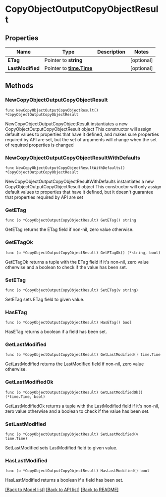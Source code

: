 # CopyObjectOutputCopyObjectResult

## Properties

Name | Type | Description | Notes
------------ | ------------- | ------------- | -------------
**ETag** | Pointer to **string** |  | [optional] 
**LastModified** | Pointer to [**time.Time**](time.Time.md) |  | [optional] 

## Methods

### NewCopyObjectOutputCopyObjectResult

`func NewCopyObjectOutputCopyObjectResult() *CopyObjectOutputCopyObjectResult`

NewCopyObjectOutputCopyObjectResult instantiates a new CopyObjectOutputCopyObjectResult object
This constructor will assign default values to properties that have it defined,
and makes sure properties required by API are set, but the set of arguments
will change when the set of required properties is changed

### NewCopyObjectOutputCopyObjectResultWithDefaults

`func NewCopyObjectOutputCopyObjectResultWithDefaults() *CopyObjectOutputCopyObjectResult`

NewCopyObjectOutputCopyObjectResultWithDefaults instantiates a new CopyObjectOutputCopyObjectResult object
This constructor will only assign default values to properties that have it defined,
but it doesn't guarantee that properties required by API are set

### GetETag

`func (o *CopyObjectOutputCopyObjectResult) GetETag() string`

GetETag returns the ETag field if non-nil, zero value otherwise.

### GetETagOk

`func (o *CopyObjectOutputCopyObjectResult) GetETagOk() (*string, bool)`

GetETagOk returns a tuple with the ETag field if it's non-nil, zero value otherwise
and a boolean to check if the value has been set.

### SetETag

`func (o *CopyObjectOutputCopyObjectResult) SetETag(v string)`

SetETag sets ETag field to given value.

### HasETag

`func (o *CopyObjectOutputCopyObjectResult) HasETag() bool`

HasETag returns a boolean if a field has been set.

### GetLastModified

`func (o *CopyObjectOutputCopyObjectResult) GetLastModified() time.Time`

GetLastModified returns the LastModified field if non-nil, zero value otherwise.

### GetLastModifiedOk

`func (o *CopyObjectOutputCopyObjectResult) GetLastModifiedOk() (*time.Time, bool)`

GetLastModifiedOk returns a tuple with the LastModified field if it's non-nil, zero value otherwise
and a boolean to check if the value has been set.

### SetLastModified

`func (o *CopyObjectOutputCopyObjectResult) SetLastModified(v time.Time)`

SetLastModified sets LastModified field to given value.

### HasLastModified

`func (o *CopyObjectOutputCopyObjectResult) HasLastModified() bool`

HasLastModified returns a boolean if a field has been set.


[[Back to Model list]](../README.md#documentation-for-models) [[Back to API list]](../README.md#documentation-for-api-endpoints) [[Back to README]](../README.md)


